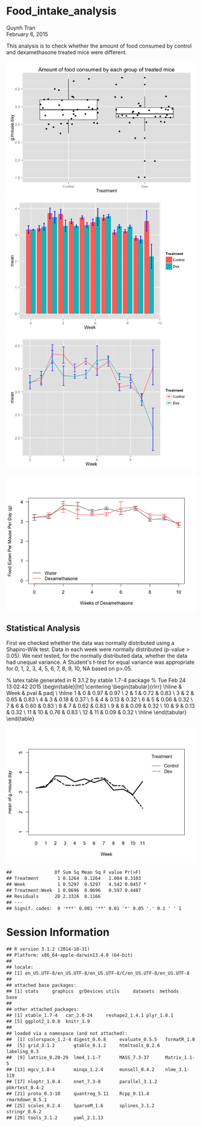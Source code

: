 # Food_intake_analysis
Quynh Tran  
February 6, 2015  



This analysis is to check whether the amount of food consumed by control and dexamethasone treated mice were different.


![](figures/graphs-1.png) ![](figures/graphs-2.png) ![](figures/graphs-3.png) 

![](figures/food-intake-weekly-scatter-1.png) 


Statistical Analysis
-------

First we checked whether the data was normally distributed using a Shapiro-Wilk test. Data in each week were normally distributed (p-value > 0.05).
We next tested, for the normally distributed data, whether the data had unequal variance. A Student's t-test for equal variance was appropriate for 0, 1, 2, 3, 4, 5, 6, 7, 8, 9, 10, NA based on p>.05.



% latex table generated in R 3.1.2 by xtable 1.7-4 package
% Tue Feb 24 13:02:42 2015
\begin{table}[ht]
\centering
\begin{tabular}{rlrr}
  \hline
 & Week & pval & padj \\ 
  \hline
1 & 0 & 0.97 & 0.97 \\ 
  2 & 1 & 0.72 & 0.83 \\ 
  3 & 2 & 0.65 & 0.83 \\ 
  4 & 3 & 0.18 & 0.37 \\ 
  5 & 4 & 0.13 & 0.32 \\ 
  6 & 5 & 0.06 & 0.32 \\ 
  7 & 6 & 0.60 & 0.83 \\ 
  8 & 7 & 0.62 & 0.83 \\ 
  9 & 8 & 0.09 & 0.32 \\ 
  10 & 9 & 0.13 & 0.32 \\ 
  11 & 10 & 0.76 & 0.83 \\ 
  12 & 11 & 0.09 & 0.32 \\ 
   \hline
\end{tabular}
\end{table}

![](figures/Regression-1.png) 

```
##                Df Sum Sq Mean Sq F value Pr(>F)  
## Treatment       1 0.1264  0.1264   1.084 0.3103  
## Week            1 0.5297  0.5297   4.542 0.0457 *
## Treatment:Week  1 0.0696  0.0696   0.597 0.4487  
## Residuals      20 2.3326  0.1166                 
## ---
## Signif. codes:  0 '***' 0.001 '**' 0.01 '*' 0.05 '.' 0.1 ' ' 1
```

# Session Information

```
## R version 3.1.2 (2014-10-31)
## Platform: x86_64-apple-darwin13.4.0 (64-bit)
## 
## locale:
## [1] en_US.UTF-8/en_US.UTF-8/en_US.UTF-8/C/en_US.UTF-8/en_US.UTF-8
## 
## attached base packages:
## [1] stats     graphics  grDevices utils     datasets  methods   base     
## 
## other attached packages:
## [1] xtable_1.7-4   car_2.0-24     reshape2_1.4.1 plyr_1.8.1    
## [5] ggplot2_1.0.0  knitr_1.9     
## 
## loaded via a namespace (and not attached):
##  [1] colorspace_1.2-4 digest_0.6.8     evaluate_0.5.5   formatR_1.0     
##  [5] grid_3.1.2       gtable_0.1.2     htmltools_0.2.6  labeling_0.3    
##  [9] lattice_0.20-29  lme4_1.1-7       MASS_7.3-37      Matrix_1.1-5    
## [13] mgcv_1.8-4       minqa_1.2.4      munsell_0.4.2    nlme_3.1-119    
## [17] nloptr_1.0.4     nnet_7.3-8       parallel_3.1.2   pbkrtest_0.4-2  
## [21] proto_0.3-10     quantreg_5.11    Rcpp_0.11.4      rmarkdown_0.5.1 
## [25] scales_0.2.4     SparseM_1.6      splines_3.1.2    stringr_0.6.2   
## [29] tools_3.1.2      yaml_2.1.13
```
